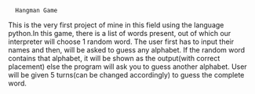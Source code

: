 
      Hangman Game 

This is the very first project of mine in this field using the language python.In this game, there is a list of words present, out of which our interpreter will choose 1 random word. The user first has to input their names and then, will be asked to guess any alphabet. If the random word contains that alphabet, it will be shown as the output(with correct placement) else the program will ask you to guess another alphabet. User will be given 5 turns(can be changed accordingly) to guess the complete word.
